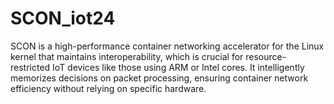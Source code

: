 # SCON_iot24

SCON is a high-performance container networking accelerator for the Linux kernel that maintains interoperability, which is crucial for resource-restricted IoT devices like those using ARM or Intel cores. 
It intelligently memorizes decisions on packet processing, ensuring container network efficiency without relying on specific hardware.
